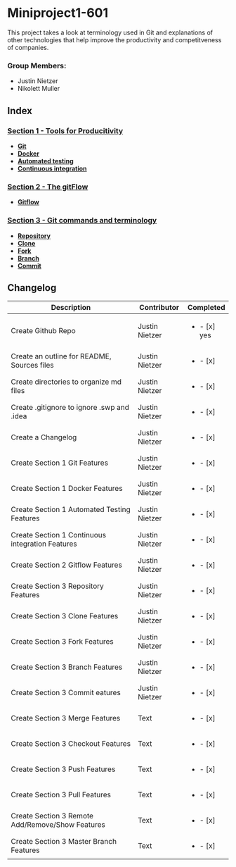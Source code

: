 # Miniproject1-601
This project takes a look at terminology used in Git and explanations of other technologies that help improve the productivity and competitveness of companies.

### Group Members:
* Justin Nietzer
* Nikolett Muller

## Index

### [Section 1 - Tools for Producitivity](Section_1-_Tools_for_Productivity)

* **[Git](Section_1-_Tools_for_Productivity/git.md)**
* **[Docker](Section_1-_Tools_for_Productivity/docker.md)**
* **[Automated testing](Section_1-_Tools_for_Productivity/automated_testing.md)**
* **[Continuous integration](Section_1-_Tools_for_Productivity/continuous_integration.md)**


### [Section 2 - The gitFlow](Section_2-_The_gitFlow)

* **[Gitflow](Section_2-_The_gitFlow/gitFlow.md)**

### [Section 3 - Git commands and terminology](Section_3-_Git_commands_and_terminology)

* **[Repository](Section_3-_Git_commands_and_terminology/repository.md)**
* **[Clone](Section_3-_Git_commands_and_terminology/clone.md)**
* **[Fork](Section_3-_Git_commands_and_terminology/fork.md)**
* **[Branch](Section_3-_Git_commands_and_terminology/branch.md)**
* **[Commit](Section_3-_Git_commands_and_terminology/commit.md)**

## Changelog

| Description     | Contributor | Completed |
| ----------- | ----------- | ----------- |
| Create Github Repo                               | Justin Nietzer | <ul><li>- [x]</li> yes</ul> |
| Create an outline for README, Sources files      | Justin Nietzer | <ul><li>- [x]</li></ul> |
| Create directories to organize md files          | Justin Nietzer | <ul><li>- [x]</li></ul> |
| Create .gitignore to ignore .swp and .idea       | Justin Nietzer | <ul><li>- [x]</li></ul> |
| Create a Changelog                               | Justin Nietzer | <ul><li>- [x]</li></ul> |
| Create Section 1 Git Features                    | Justin Nietzer | <ul><li>- [x]</li></ul> | 
| Create Section 1 Docker Features                 | Justin Nietzer | <ul><li>- [x]</li></ul> | 
| Create Section 1 Automated Testing Features      | Justin Nietzer | <ul><li>- [x]</li></ul> | 
| Create Section 1 Continuous integration Features | Justin Nietzer | <ul><li>- [x]</li></ul> | 
| Create Section 2 Gitflow Features                | Justin Nietzer | <ul><li>- [x]</li></ul> | 
| Create Section 3 Repository Features             | Justin Nietzer | <ul><li>- [x]</li></ul>  | 
| Create Section 3 Clone Features                  | Justin Nietzer | <ul><li>- [x]</li></ul>  | 
| Create Section 3 Fork Features                   | Justin Nietzer | <ul><li>- [x]</li></ul> | 
| Create Section 3 Branch Features                 | Justin Nietzer | <ul><li>- [x]</li></ul>  | 
| Create Section 3 Commit eatures                  | Justin Nietzer | <ul><li>- [x]</li></ul>  | 
| Create Section 3 Merge Features                  | Text        |<ul><li>- [x]</li></ul>  | 
| Create Section 3 Checkout Features               | Text        |<ul><li>- [x]</li></ul>  | 
| Create Section 3 Push Features                   | Text        |<ul><li>- [x]</li></ul>  | 
| Create Section 3 Pull Features                   | Text        |<ul><li>- [x]</li></ul>  | 
| Create Section 3 Remote Add/Remove/Show Features | Text        |<ul><li>- [x]</li></ul>  | 
| Create Section 3 Master Branch Features          | Text        |<ul><li>- [x]</li></ul>  | 



